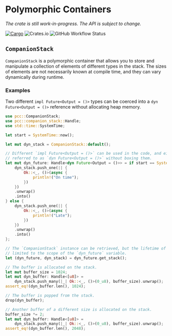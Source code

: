 # Polymorphic Containers

*The crate is still work-in-progress. The API is subject to change.*

[![Cargo](https://img.shields.io/crates/v/pcc)](https://crates.io/crates/pcc)
![Crates.io](https://img.shields.io/crates/l/pcc)
![GitHub Workflow Status](https://img.shields.io/github/actions/workflow/status/wvwwvwwv/polymorphic-companion-containers/pcc.yml?branch=main)

## `CompanionStack`

`CompanionStack` is a polymorphic container that allows you to store and manipulate a collection of elements of different types in the stack. The sizes of elements are not necessarily known at compile time, and they can vary dynamically during runtime.

### Examples

Two different `impl Future<Output = ()>` types can be coerced into a `dyn Future<Output = ()>` reference without allocating heap memory.

```rust
use pcc::CompanionStack;
use pcc::companion_stack::Handle;
use std::time::SystemTime;

let start = SystemTime::now();

let mut dyn_stack = CompanionStack::default();

// Different `impl Future<Output = ()>` can be used in the code, and either of them can be
// referred to as `dyn Future<Output = ()>` without boxing them.
let mut dyn_future: Handle<dyn Future<Output = ()>> = if start == SystemTime::now() {
    dyn_stack.push_one(|| {
        Ok::<_, ()>(async {
            println!("On time");
        })
    })
    .unwrap()
    .into()
} else {
    dyn_stack.push_one(|| {
        Ok::<_, ()>(async {
            println!("Late");
        })
    })
    .unwrap()
    .into()
};

// The `CompanionStack` instance can be retrieved, but the lifetime of the reference is
// limited to the scope of the `dyn_future` variable.
let (dyn_future, dyn_stack) = dyn_future.get_stack();

// The buffer is allocated on the stack.
let mut buffer_size = 1024;
let mut dyn_buffer: Handle<[u8]> =
    dyn_stack.push_many(|_| Ok::<_, ()>(0_u8), buffer_size).unwrap();
assert_eq!(dyn_buffer.len(), 1024);

// The buffer is popped from the stack.
drop(dyn_buffer);

// Another buffer of a different size is allocated on the stack.
buffer_size *= 2;
let mut dyn_buffer: Handle<[u8]> =
    dyn_stack.push_many(|_| Ok::<_, ()>(0_u8), buffer_size).unwrap();
assert_eq!(dyn_buffer.len(), 2048);
```
